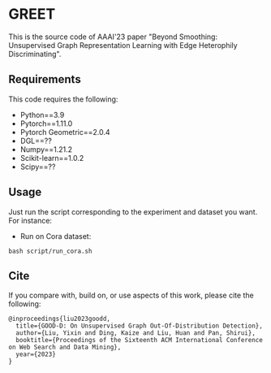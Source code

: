 # GREET

This is the source code of AAAI'23 paper "Beyond Smoothing: Unsupervised Graph Representation Learning with Edge Heterophily Discriminating".

## Requirements
This code requires the following:
* Python==3.9
* Pytorch==1.11.0
* Pytorch Geometric==2.0.4
* DGL==??
* Numpy==1.21.2
* Scikit-learn==1.0.2
* Scipy==??

## Usage
Just run the script corresponding to the experiment and dataset you want. For instance:

* Run on Cora dataset:
```
bash script/run_cora.sh
```

## Cite

If you compare with, build on, or use aspects of this work, please cite the following:
```
@inproceedings{liu2023goodd,
  title={GOOD-D: On Unsupervised Graph Out-Of-Distribution Detection},
  author={Liu, Yixin and Ding, Kaize and Liu, Huan and Pan, Shirui},
  booktitle={Proceedings of the Sixteenth ACM International Conference on Web Search and Data Mining},
  year={2023}
}
```
